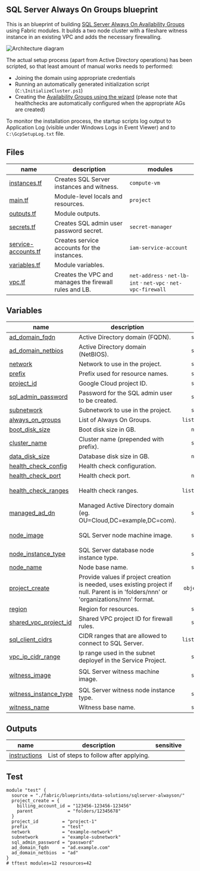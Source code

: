 ## SQL Server Always On Groups blueprint

This is an blueprint of building [SQL Server Always On Availability Groups](https://cloud.google.com/compute/docs/instances/sql-server/configure-availability)
using Fabric modules. It builds a two node cluster with a fileshare witness instance in an existing VPC and adds the necessary firewalling.

![Architecture diagram](https://cloud.google.com/compute/images/sqlserver-ag-architecture.svg)

The actual setup process (apart from Active Directory operations) has been scripted, so that least amount of
manual works needs to performed:

- Joining the domain using appropriate credentials
- Running an automatically generated initialization script (`C:\InitializeCluster.ps1`)
- Creating the [Availability Groups using the wizard](https://cloud.google.com/compute/docs/instances/sql-server/configure-availability#creating_an_availability_group)
    (please note that healthchecks are automatically configured when the appropriate AGs are created)

To monitor the installation process, the startup scripts log output to Application Log (visible under Windows Logs in Event Viewer)
and to `C:\GcpSetupLog.txt` file.

<!-- TFDOC OPTS files:1 -->
<!-- BEGIN TFDOC -->
## Files

| name | description | modules |
|---|---|---|
| [instances.tf](./instances.tf) | Creates SQL Server instances and witness. | <code>compute-vm</code> |
| [main.tf](./main.tf) | Module-level locals and resources. | <code>project</code> |
| [outputs.tf](./outputs.tf) | Module outputs. |  |
| [secrets.tf](./secrets.tf) | Creates SQL admin user password secret. | <code>secret-manager</code> |
| [service-accounts.tf](./service-accounts.tf) | Creates service accounts for the instances. | <code>iam-service-account</code> |
| [variables.tf](./variables.tf) | Module variables. |  |
| [vpc.tf](./vpc.tf) | Creates the VPC and manages the firewall rules and LB. | <code>net-address</code> · <code>net-lb-int</code> · <code>net-vpc</code> · <code>net-vpc-firewall</code> |

## Variables

| name | description | type | required | default |
|---|---|:---:|:---:|:---:|
| [ad_domain_fqdn](variables.tf#L15) | Active Directory domain (FQDN). | <code>string</code> | ✓ |  |
| [ad_domain_netbios](variables.tf#L24) | Active Directory domain (NetBIOS). | <code>string</code> | ✓ |  |
| [network](variables.tf#L90) | Network to use in the project. | <code>string</code> | ✓ |  |
| [prefix](variables.tf#L113) | Prefix used for resource names. | <code>string</code> | ✓ |  |
| [project_id](variables.tf#L131) | Google Cloud project ID. | <code>string</code> | ✓ |  |
| [sql_admin_password](variables.tf#L148) | Password for the SQL admin user to be created. | <code>string</code> | ✓ |  |
| [subnetwork](variables.tf#L163) | Subnetwork to use in the project. | <code>string</code> | ✓ |  |
| [always_on_groups](variables.tf#L33) | List of Always On Groups. | <code>list&#40;string&#41;</code> |  | <code>&#91;&#34;bookshelf&#34;&#93;</code> |
| [boot_disk_size](variables.tf#L39) | Boot disk size in GB. | <code>number</code> |  | <code>50</code> |
| [cluster_name](variables.tf#L45) | Cluster name (prepended with prefix). | <code>string</code> |  | <code>&#34;cluster&#34;</code> |
| [data_disk_size](variables.tf#L51) | Database disk size in GB. | <code>number</code> |  | <code>200</code> |
| [health_check_config](variables.tf#L57) | Health check configuration. | <code title="object&#40;&#123; check_interval_sec &#61; number,&#10;  healthy_threshold   &#61; number,&#10;  unhealthy_threshold &#61; number,&#10;  timeout_sec         &#61; number,&#10;&#125;&#41;">&#8230;</code> |  | <code title="&#123;&#10;  check_interval_sec  &#61; 2&#10;  healthy_threshold   &#61; 1&#10;  unhealthy_threshold &#61; 2&#10;  timeout_sec         &#61; 1&#10;&#125;">&#123;&#8230;&#125;</code> |
| [health_check_port](variables.tf#L72) | Health check port. | <code>number</code> |  | <code>59997</code> |
| [health_check_ranges](variables.tf#L78) | Health check ranges. | <code>list&#40;string&#41;</code> |  | <code>&#91;&#34;35.191.0.0&#47;16&#34;, &#34;209.85.152.0&#47;22&#34;, &#34;209.85.204.0&#47;22&#34;&#93;</code> |
| [managed_ad_dn](variables.tf#L84) | Managed Active Directory domain (eg. OU=Cloud,DC=example,DC=com). | <code>string</code> |  | <code>&#34;&#34;</code> |
| [node_image](variables.tf#L95) | SQL Server node machine image. | <code>string</code> |  | <code>&#34;projects&#47;windows-sql-cloud&#47;global&#47;images&#47;family&#47;sql-ent-2019-win-2019&#34;</code> |
| [node_instance_type](variables.tf#L101) | SQL Server database node instance type. | <code>string</code> |  | <code>&#34;n2-standard-8&#34;</code> |
| [node_name](variables.tf#L107) | Node base name. | <code>string</code> |  | <code>&#34;node&#34;</code> |
| [project_create](variables.tf#L122) | Provide values if project creation is needed, uses existing project if null. Parent is in 'folders/nnn' or 'organizations/nnn' format. | <code title="object&#40;&#123;&#10;  billing_account_id &#61; string&#10;  parent             &#61; string&#10;&#125;&#41;">object&#40;&#123;&#8230;&#125;&#41;</code> |  | <code>null</code> |
| [region](variables.tf#L136) | Region for resources. | <code>string</code> |  | <code>&#34;europe-west4&#34;</code> |
| [shared_vpc_project_id](variables.tf#L142) | Shared VPC project ID for firewall rules. | <code>string</code> |  | <code>null</code> |
| [sql_client_cidrs](variables.tf#L157) | CIDR ranges that are allowed to connect to SQL Server. | <code>list&#40;string&#41;</code> |  | <code>&#91;&#34;0.0.0.0&#47;0&#34;&#93;</code> |
| [vpc_ip_cidr_range](variables.tf#L168) | Ip range used in the subnet deployef in the Service Project. | <code>string</code> |  | <code>&#34;10.0.0.0&#47;20&#34;</code> |
| [witness_image](variables.tf#L174) | SQL Server witness machine image. | <code>string</code> |  | <code>&#34;projects&#47;windows-cloud&#47;global&#47;images&#47;family&#47;windows-2019&#34;</code> |
| [witness_instance_type](variables.tf#L180) | SQL Server witness node instance type. | <code>string</code> |  | <code>&#34;n2-standard-2&#34;</code> |
| [witness_name](variables.tf#L186) | Witness base name. | <code>string</code> |  | <code>&#34;witness&#34;</code> |

## Outputs

| name | description | sensitive |
|---|---|:---:|
| [instructions](outputs.tf#L22) | List of steps to follow after applying. |  |
<!-- END TFDOC -->
## Test

```hcl
module "test" {
  source = "./fabric/blueprints/data-solutions/sqlserver-alwayson/"
  project_create = {
    billing_account_id = "123456-123456-123456"
    parent             = "folders/12345678"
  }
  project_id         = "project-1"
  prefix             = "test"
  network            = "example-network"
  subnetwork         = "example-subnetwork"
  sql_admin_password = "password"
  ad_domain_fqdn     = "ad.example.com"
  ad_domain_netbios  = "ad"
}
# tftest modules=12 resources=42
```
